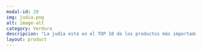 ```yaml
---
modal-id: 29
img: judia.png
alt: image-alt
category: Verdura
descripcion: "La judía está en el TOP 10 de los productos más importados en 2015. El mejor momento para consumirlas es durante los meses de primavera y verano. Las judías frescas presentan un color verde vivo y brillante, y deben tener un aspecto regular y no ser muy duras al tacto. Otros trucos para adivinar la terneza y calidad del producto es que sus granos no deben aparecer muy marcados, y si aparece una gotita de agua al quebrarse. "
layout: product
---
```

